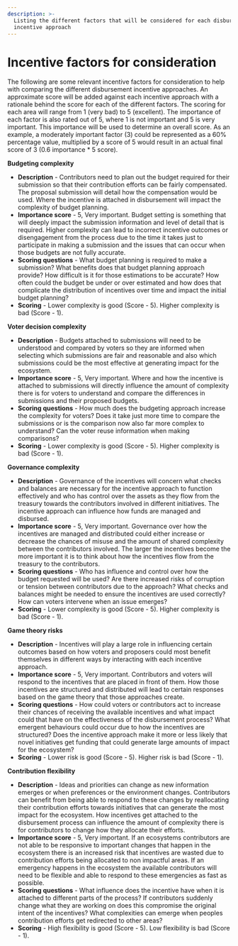 ```yaml
---
description: >-
  Listing the different factors that will be considered for each disbursement
  incentive approach
---
```


# Incentive factors for consideration

The following are some relevant incentive factors for consideration to help with comparing the different disbursement incentive approaches. An approximate score will be added against each incentive approach with a rationale behind the score for each of the different factors. The scoring for each area will range from 1 (very bad) to 5 (excellent). The importance of each factor is also rated out of 5, where 1 is not important and 5 is very important. This importance will be used to determine an overall score. As an example, a moderately important factor (3) could be represented as a 60% percentage value, multiplied by a score of 5 would result in an actual final score of 3 (0.6 importance \* 5 score).



**Budgeting complexity**

* **Description** - Contributors need to plan out the budget required for their submission so that their contribution efforts can be fairly compensated. The proposal submission will detail how the compensation would be used. Where the incentive is attached in disbursement will impact the complexity of budget planning.
* **Importance score** - 5, Very important. Budget setting is something that will deeply impact the submission information and level of detail that is required. Higher complexity can lead to incorrect incentive outcomes or disengagement from the process due to the time it takes just to participate in making a submission and the issues that can occur when those budgets are not fully accurate.
* **Scoring questions** - What budget planning is required to make a submission? What benefits does that budget planning approach provide? How difficult is it for those estimations to be accurate? How often could the budget be under or over estimated and how does that complicate the distribution of incentives over time and impact the initial budget planning?
* **Scoring** - Lower complexity is good (Score - 5). Higher complexity is bad (Score - 1).



**Voter decision complexity**

* **Description** - Budgets attached to submissions will need to be understood and compared by voters so they are informed when selecting which submissions are fair and reasonable and also which submissions could be the most effective at generating impact for the ecosystem.
* **Importance score** - 5, Very important. Where and how the incentive is attached to submissions will directly influence the amount of complexity there is for voters to understand and compare the differences in submissions and their proposed budgets.
* **Scoring questions** - How much does the budgeting approach increase the complexity for voters? Does it take just more time to compare the submissions or is the comparison now also far more complex to understand? Can the voter reuse information when making comparisons?
* **Scoring** - Lower complexity is good (Score - 5). Higher complexity is bad (Score - 1).



**Governance complexity**

* **Description** - Governance of the incentives will concern what checks and balances are necessary for the incentive approach to function effectively and who has control over the assets as they flow from the treasury towards the contributors involved in different initiatives. The incentive approach can influence how funds are managed and disbursed.
* **Importance score** - 5, Very important. Governance over how the incentives are managed and distributed could either increase or decrease the chances of misuse and the amount of shared complexity between the contributors involved. The larger the incentives become the more important it is to think about how the incentives flow from the treasury to the contributors.
* **Scoring questions** - Who has influence and control over how the budget requested will be used? Are there increased risks of corruption or tension between contributors due to the approach? What checks and balances might be needed to ensure the incentives are used correctly? How can voters intervene when an issue emerges?
* **Scoring** - Lower complexity is good (Score - 5). Higher complexity is bad (Score - 1).



**Game theory risks**

* **Description** - Incentives will play a large role in influencing certain outcomes based on how voters and proposers could most benefit themselves in different ways by interacting with each incentive approach.
* **Importance score** - 5, Very important. Contributors and voters will respond to the incentives that are placed in front of them. How those incentives are structured and distributed will lead to certain responses based on the game theory that those approaches create.
* **Scoring questions** - How could voters or contributors act to increase their chances of receiving the available incentives and what impact could that have on the effectiveness of the disbursement process? What emergent behaviours could occur due to how the incentives are structured? Does the incentive approach make it more or less likely that novel initiatives get funding that could generate large amounts of impact for the ecosystem?
* **Scoring** - Lower risk is good (Score - 5). Higher risk is bad (Score - 1).



**Contribution flexibility**

* **Description** - Ideas and priorities can change as new information emerges or when preferences or the environment changes. Contributors can benefit from being able to respond to these changes by reallocating their contribution efforts towards initiatives that can generate the most impact for the ecosystem. How incentives get attached to the disbursement process can influence the amount of complexity there is for contributors to change how they allocate their efforts.
* **Importance score** - 5, Very important. If an ecosystems contributors are not able to be responsive to important changes that happen in the ecosystem there is an increased risk that incentives are wasted due to contribution efforts being allocated to non impactful areas. If an emergency happens in the ecosystem the available contributors will need to be flexible and able to respond to these emergencies as fast as possible.
* **Scoring questions** - What influence does the incentive have when it is attached to different parts of the process? If contributors suddenly change what they are working on does this compromise the original intent of the incentives? What complexities can emerge when peoples contribution efforts get redirected to other areas?
* **Scoring** - High flexibility is good (Score - 5). Low flexibility is bad (Score - 1).
